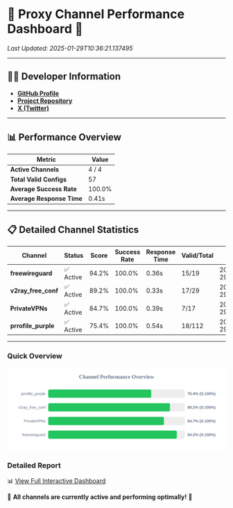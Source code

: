 # 🌟 Proxy Channel Performance Dashboard 🌟

_Last Updated: 2025-01-29T10:36:21.137495_

---

## 👩‍💻 Developer Information

- **[GitHub Profile](https://github.com/4n0nymou3)**  
- **[Project Repository](https://github.com/4n0nymou3/multi-proxy-config-fetcher)**  
- **[X (Twitter)](https://x.com/4n0nymou3)**  

---

## 📊 Performance Overview

| Metric                | Value       |
|-----------------------|-------------|
| **Active Channels**   | 4 / 4       |
| **Total Valid Configs** | 57          |
| **Average Success Rate** | 100.0%      |
| **Average Response Time** | 0.41s       |

---

## 📋 Detailed Channel Statistics

| Channel          | Status     | Score  | Success Rate | Response Time | Valid/Total | Last Success               |
|------------------|------------|--------|--------------|---------------|-------------|----------------------------|
| **freewireguard**  | ✅ Active  | 94.2%  | 100.0% | 0.36s         | 15/19       | 2025-01-29T10:36:21.135843 |
| **v2ray_free_conf**  | ✅ Active  | 89.2%  | 100.0% | 0.33s         | 17/29       | 2025-01-29T10:36:20.321683 |
| **PrivateVPNs**  | ✅ Active  | 84.7%  | 100.0% | 0.39s         | 7/17       | 2025-01-29T10:36:20.746519 |
| **prrofile_purple**  | ✅ Active  | 75.4%  | 100.0% | 0.54s         | 18/112       | 2025-01-29T10:36:19.938703 |

---

### Quick Overview
<div align="center">
  <a href="https://raw.githubusercontent.com/nullluser/NullRepo/refs/heads/main/assets/channel_stats_chart.svg">
    <img src="https://raw.githubusercontent.com/nullluser/NullRepo/refs/heads/main/assets/channel_stats_chart.svg" alt="Source Performance Statistics" width="800">
  </a>
</div>

### Detailed Report
📊 [View Full Interactive Dashboard](https://htmlpreview.github.io/?https://github.com/nullluser/NullRepo/blob/main/assets/performance_report.html)

🎉 **All channels are currently active and performing optimally!** 🎉
